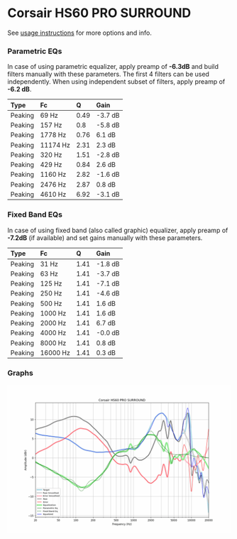 # Corsair HS60 PRO SURROUND
See [usage instructions](https://github.com/jaakkopasanen/AutoEq#usage) for more options and info.

### Parametric EQs
In case of using parametric equalizer, apply preamp of **-6.3dB** and build filters manually
with these parameters. The first 4 filters can be used independently.
When using independent subset of filters, apply preamp of **-6.2 dB**.

| Type    | Fc       |    Q | Gain    |
|:--------|:---------|:-----|:--------|
| Peaking | 69 Hz    | 0.49 | -3.7 dB |
| Peaking | 157 Hz   | 0.8  | -5.8 dB |
| Peaking | 1778 Hz  | 0.76 | 6.1 dB  |
| Peaking | 11174 Hz | 2.31 | 2.3 dB  |
| Peaking | 320 Hz   | 1.51 | -2.8 dB |
| Peaking | 429 Hz   | 0.84 | 2.6 dB  |
| Peaking | 1160 Hz  | 2.82 | -1.6 dB |
| Peaking | 2476 Hz  | 2.87 | 0.8 dB  |
| Peaking | 4610 Hz  | 6.92 | -3.1 dB |

### Fixed Band EQs
In case of using fixed band (also called graphic) equalizer, apply preamp of **-7.2dB**
(if available) and set gains manually with these parameters.

| Type    | Fc       |    Q | Gain    |
|:--------|:---------|:-----|:--------|
| Peaking | 31 Hz    | 1.41 | -1.8 dB |
| Peaking | 63 Hz    | 1.41 | -3.7 dB |
| Peaking | 125 Hz   | 1.41 | -7.1 dB |
| Peaking | 250 Hz   | 1.41 | -4.6 dB |
| Peaking | 500 Hz   | 1.41 | 1.6 dB  |
| Peaking | 1000 Hz  | 1.41 | 1.6 dB  |
| Peaking | 2000 Hz  | 1.41 | 6.7 dB  |
| Peaking | 4000 Hz  | 1.41 | -0.0 dB |
| Peaking | 8000 Hz  | 1.41 | 0.8 dB  |
| Peaking | 16000 Hz | 1.41 | 0.3 dB  |

### Graphs
![](./Corsair%20HS60%20PRO%20SURROUND.png)